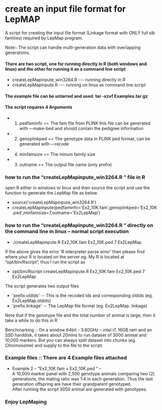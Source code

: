 # create an input file format for LepMAP
A script for creating the input file format (Linkage format with ONLY full sib families) required by LepMap program.

Note:: The script can handle multi-generation data with overlapping generations.

#### There are two script, one for running directly in R (both windows and linux) and the other for running it as a command line script  
- createLepMapinpute_win3264.R     --- running directly in R  
- createLepMapinpute.R             --- running on linux as command line script  

#### The example file can be untarred and used. tar -xzvf Examples.tar.gz

#### The script requires 4 Arguments  
- 1. pedfaminfo     == The fam file from PLINK this file can be generated with –-make-bed and should contain the pedigree information  
- 2. genoplinkped   == The genotype data in PLINK ped format, can be generated with –-recode  
- 4. minfamsize     == The minum family size 
- 3. outname        == The output file name (only prefix)

### how to run the “createLepMapinpute_win3264.R ” file in R
open R either in windows or linux and then source the script and use the function to generate the LepMap file as below  
- source('createLepMapinpute_win3264.R')  
- createLepMapinpute(pedfaminfo='Ex2_10K.fam',genoplinkped='Ex2_10K.ped',minfamsize=7,outname='Ex2LepMap')  

### how to run the “createLepMapinpute_win3264.R ” directly on the command line in linux – normal script execution  
- ./createLepMapinpute.R Ex2_10K.fam Ex2_10K.ped 7 Ex2LepMap  

If the above gives the error ‘R interpreter parse error’ 
then please find where your R is located on the server eg. My R is located at “opt/bin/Rscript”, thus I run the script as  
- opt/bin/Rscript createLepMapinpute.R Ex2_10K.fam Ex2_10K.ped 7 Ex2LepMap

The script generates two output files  
- 'prefix.oldids'   -- This is the recoded Ids and corresponding oldids (eg. Ex2LepMap.oldids)  
- 'prefix.linkage'  -- The LepMap file format (eg. Ex2LepMap. linkage)  

Note that if the genotype file and the total number of animal is large, then it take a while to do this in R  

Benchmarking :: On a window 64bit - 3.60GHz – intel i7, 16GB ram and an SSD harddisk, it takes about 20mins to run dataset of 3000 animal and 10,000 markers. But you can always split dataset into chunks (eg. Chromosome) and supply to the file to the script.  

### Example files :: There are 4 Example files attached 
- Example 2 – “Ex2_10K.fam + Ex2_10K.ped “ –  
 A 10,000 marker panel with 2,500 genotype animals comparing two (2) generations, 
the mating ratio was 1:4 in each generation. Thus the last generation offspring are have their grandparent genotyped.  
After running the script 3050 animal are generated with genotypes.  

### Enjoy LepMaping 
